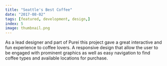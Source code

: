 ```yaml
---
title: "Seattle's Best Coffee"
date: "2017-08-02"
tags: [featured, development, design,]
index: 5
image: thumbnail.png
---
```


As a lead designer and part of Purei this project gave a great interactive and fun experience to coffee lovers. A responsive design that allow the user to be engaged with prominent graphics as well as easy navigation to find coffee types and available locations for purchase.
